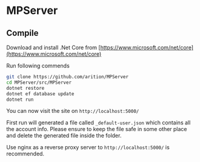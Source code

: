 ﻿# MPServer

## Compile

Download and install .Net Core from [https://www.microsoft.com/net/core](https://www.microsoft.com/net/core)

Run following commends

```bash
git clone https://github.com/arition/MPServer
cd MPServer/src/MPServer
dotnet restore
dotnet ef database update
dotnet run
```

You can now visit the site on ```http://localhost:5000/```

First run will generated a file called ```_default-user.json``` which contains all the account info. Please ensure to keep the file safe in some other place and delete the generated file inside the folder.

Use nginx as a reverse proxy server to ```http://localhost:5000/``` is recommended.